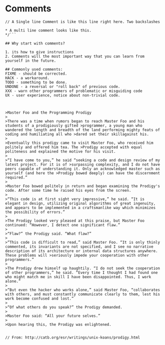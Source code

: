
# Comments

```// A Single line Comment is like this line right here. Two backslashes```

```/**
* A multi line comment looks like this.
*/```

## Why start with comments?

1. its how to give instructions
2. Comments will the most important way that you can learn from yourself in the future.

## Commonly used comments:
FIXME - should be corrected.
HACK - a workaround.
TODO - something to be done.
UNDONE - a reversal or "roll back" of previous code.
XXX - warn other programmers of problematic or misguiding code
UX - user experience, notice about non-trivial code.



>Master Foo and the Programming Prodigy
>
>There was a time when rumors began to reach Master Foo and his students of a prodigiously gifted >programmer, a young man who wandered the length and breadth of the land performing mighty feats of coding and humiliating all who >dared set their skillagainst his.
>
>Eventually this prodigy came to visit Master Foo, who received him politely and offered him tea. The >Prodigy accepted with equal politeness and explained the motive for his visit.
>
>“I have come to you,” he said “seeking a code and design review of my latest project. For it is of >surpassing complexity, and I do not have peers capable of understanding it. Only an acknowledged master such as yourself (and here the >Prodigy bowed deeply) can have the discernment required.”
>
>Master Foo bowed politely in return and began examining the Prodigy's code. After some time he raised his eyes from the screen.
>
>“This code is at first sight very impressive,” he said. “It is elegant in design, utilizing original algorithms of great ingenuity, and appears to be implemented in a craftsmanlike way which minimizes the possibility of errors.”
>
>The Prodigy looked very pleased at this praise, but Master Foo continued: “However, I detect one significant flaw.”
>
>“Flaw?” the Prodigy said. “What flaw?”
>
>“This code is difficult to read,” said Master Foo. “It is only thinly commented, its invariants are not specified, and I see no narrative description of its architecture or internal data structures anywhere. These problems will >seriously impede your cooperation with other programmers.”
>
>The Prodigy drew himself up haughtily. “I do not seek the cooperation of other programmers,” he said. “Every time I thought I had found one who might match me in skill I have been disappointed. Thus, I work alone.”
>
>“But even the hacker who works alone,” said Master Foo, “collaborates with others, and must constantly communicate clearly to them, lest his work become confused and lost.”
>
>“Of what others do you speak?” the Prodigy demanded.
>
>Master Foo said: “All your future selves.”
>
>Upon hearing this, the Prodigy was enlightened.


// From: http://catb.org/esr/writings/unix-koans/prodigy.html